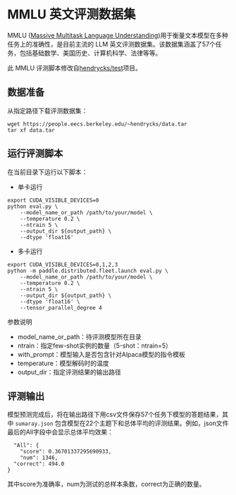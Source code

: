 # MMLU 英文评测数据集
MMLU ([Massive Multitask Language Understanding](https://arxiv.org/pdf/2009.03300v3.pdf))用于衡量文本模型在多种任务上的准确性，是目前主流的 LLM 英文评测数据集。该数据集涵盖了57个任务，包括基础数学、美国历史、计算机科学、法律等等。

此 MMLU 评测脚本修改自[hendrycks/test](https://github.com/hendrycks/test)项目。

## 数据准备

从指定路径下载评测数据集：

```
wget https://people.eecs.berkeley.edu/~hendrycks/data.tar
tar xf data.tar
```

## 运行评测脚本

在当前目录下运行以下脚本：

- 单卡运行
```
export CUDA_VISIBLE_DEVICES=0
python eval.py \
    --model_name_or_path /path/to/your/model \
    --temperature 0.2 \
    --ntrain 5 \
    --output_dir ${output_path} \
    --dtype 'float16'
```
- 多卡运行
```
export CUDA_VISIBLE_DEVICES=0,1,2,3
python -m paddle.distributed.fleet.launch eval.py \
    --model_name_or_path /path/to/your/model \
    --temperature 0.2 \
    --ntrain 5 \
    --output_dir ${output_path} \
    --dtype 'float16' \
    --tensor_parallel_degree 4
```

参数说明

- model_name_or_path：待评测模型所在目录
- ntrain：指定few-shot实例的数量（5-shot：ntrain=5）
- with_prompt：模型输入是否包含针对Alpaca模型的指令模板
- temperature：模型解码时的温度
- output_dir：指定评测结果的输出路径

## 评测输出
模型预测完成后，将在输出路径下用csv文件保存57个任务下模型的答题结果，其中 `sumaray.json` 包含模型在22个主题下和总体平均的评测结果。例如，json文件最后的All字段中会显示总体平均效果：

```
  "All": {
    "score": 0.36701337295690933,
    "num": 1346,
  "correct": 494.0
}
```

其中score为准确率，num为测试的总样本条数，correct为正确的数量。
